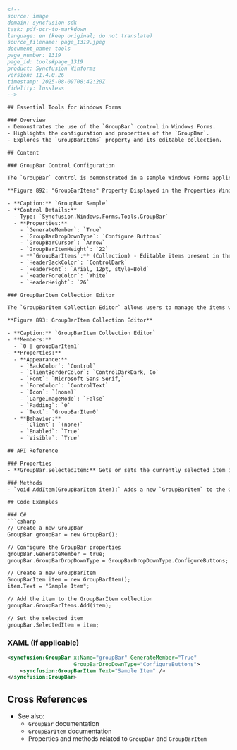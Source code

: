 ```html
<!-- 
source: image
domain: syncfusion-sdk
task: pdf-ocr-to-markdown
language: en (keep original; do not translate)
source_filename: page_1319.jpeg
document_name: tools
page_number: 1319
page_id: tools#page_1319
product: Syncfusion Winforms
version: 11.4.0.26
timestamp: 2025-08-09T08:42:20Z
fidelity: lossless
-->

## Essential Tools for Windows Forms

### Overview
- Demonstrates the use of the `GroupBar` control in Windows Forms.
- Highlights the configuration and properties of the `GroupBar`.
- Explores the `GroupBarItems` property and its editable collection.

## Content

### GroupBar Control Configuration

The `GroupBar` control is demonstrated in a sample Windows Forms application. The following screenshot shows the `GroupBar` control along with its properties displayed in the Properties window.

**Figure 892: "GroupBarItems" Property Displayed in the Properties Window**

- **Caption:** `GroupBar Sample`
- **Control Details:**
  - Type: `Syncfusion.Windows.Forms.Tools.GroupBar`
  - **Properties:**
    - `GenerateMember`: `True`
    - `GroupBarDropDownType`: `Configure Buttons`
    - `GroupBarCursor`: `Arrow`
    - `GroupBarItemHeight`: `22`
    - **`GroupBarItems`:** (Collection) - Editable items present in the control.
    - `HeaderBackColor`: `ControlDark`
    - `HeaderFont`: `Arial, 12pt, style=Bold`
    - `HeaderForeColor`: `White`
    - `HeaderHeight`: `26`

### GroupBarItem Collection Editor

The `GroupBarItem Collection Editor` allows users to manage the items within the `GroupBar`. The following screenshot illustrates the editors for the `GroupBarItem` properties.

**Figure 893: GroupBarItem Collection Editor**

- **Caption:** `GroupBarItem Collection Editor`
- **Members:**
  - `0 | groupBarItem1`
- **Properties:**
  - **Appearance:**
    - `BackColor`: `Control`
    - `ClientBorderColor`: `ControlDarkDark, Co`
    - `Font`: `Microsoft Sans Serif,`
    - `ForeColor`: `ControlText`
    - `Icon`: `(none)`
    - `LargeImageMode`: `False`
    - `Padding`: `0`
    - `Text`: `GroupBarItem0`
  - **Behavior:**
    - `Client`: `(none)`
    - `Enabled`: `True`
    - `Visible`: `True`

## API Reference

### Properties
- **GroupBar.SelectedItem:** Gets or sets the currently selected item in the `GroupBar` control.

### Methods
- `void AddItem(GroupBarItem item):` Adds a new `GroupBarItem` to the GroupBar Items collection.

## Code Examples

### C#
```csharp
// Create a new GroupBar
GroupBar groupBar = new GroupBar();

// Configure the GroupBar properties
groupBar.GenerateMember = true;
groupBar.GroupBarDropDownType = GroupBarDropDownType.ConfigureButtons;

// Create a new GroupBarItem
GroupBarItem item = new GroupBarItem();
item.Text = "Sample Item";

// Add the item to the GroupBarItem collection
groupBar.GroupBarItems.Add(item);

// Set the selected item
groupBar.SelectedItem = item;
```

### XAML (if applicable)
```xml
<syncfusion:GroupBar x:Name="groupBar" GenerateMember="True"
                     GroupBarDropDownType="ConfigureButtons">
    <syncfusion:GroupBarItem Text="Sample Item" />
</syncfusion:GroupBar>
```

## Cross References
- See also:
  - `GroupBar` documentation
  - `GroupBarItem` documentation
  - Properties and methods related to `GroupBar` and `GroupBarItem`

<!-- tags: [Syncfusion Winforms, GroupBar, GroupBarItem, Windows Forms, configuration, properties, controls] keywords: [GroupBar, GroupBarItem, Properties, Configuration, WindowsForms, Syncfusion, control] -->
```